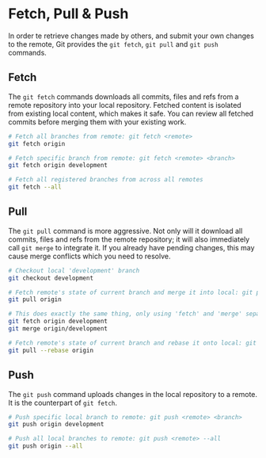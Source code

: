 # Fetch, Pull & Push

In order te retrieve changes made by others, and submit your own changes to the remote, Git provides the `git fetch`, `git pull` and `git push` commands.

## Fetch

The `git fetch` commands downloads all commits, files and refs from a remote repository into your local repository. Fetched content is isolated from existing local content, which makes it safe. You can review all fetched commits before merging them with your existing work.

```bash
# Fetch all branches from remote: git fetch <remote>
git fetch origin

# Fetch specific branch from remote: git fetch <remote> <branch>
git fetch origin development

# Fetch all registered branches from across all remotes
git fetch --all
```

## Pull

The `git pull` command is more aggressive. Not only will it download all commits, files and refs from the remote repository; it will also immediately call `git merge` to integrate it. If you already have pending changes, this may cause merge conflicts which you need to resolve.

```bash
# Checkout local 'development' branch
git checkout development

# Fetch remote's state of current branch and merge it into local: git pull <remote>
git pull origin

# This does exactly the same thing, only using 'fetch' and 'merge' separately
git fetch origin development
git merge origin/development

# Fetch remote's state of current branch and rebase it onto local: git pull --rebase <remote>
git pull --rebase origin
```

## Push

The `git push` command uploads changes in the local repository to a remote. It is the counterpart of `git fetch`.

```bash
# Push specific local branch to remote: git push <remote> <branch>
git push origin development

# Push all local branches to remote: git push <remote> --all
git push origin --all
```
